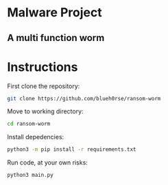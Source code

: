 # Malware Project

## A multi function worm

# Instructions

First clone the repository:

````bash
git clone https://github.com/blueh0rse/ransom-worm
````

Move to working directory:

````bash
cd ransom-worm
````

Install depedencies:

````bash
python3 -m pip install -r requirements.txt
````

Run code, at your own risks:

````bash
python3 main.py
````

